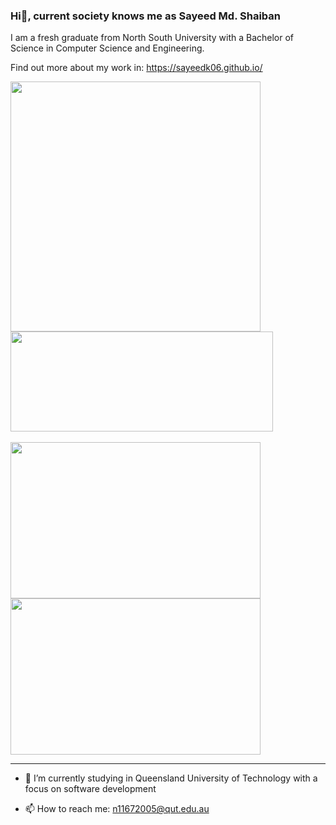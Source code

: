 ### Hi👋, current society knows me as Sayeed Md. Shaiban
<p>I am a fresh graduate from North South University with a Bachelor of Science in Computer Science and Engineering.<p>
<p>Find out more about my work in: <a href="https://sayeedk06.github.io/">https://sayeedk06.github.io/</a></p>


<a href="https://github.com/anuraghazra/github-readme-stats">
  <img align="center" src="https://github-readme-stats.vercel.app/api?username=sayeedk06&show_icons=true&theme=tokyonight" width="400px"/> 
  
  <img align="center" src="https://github-readme-stats.vercel.app/api/top-langs/?username=sayeedk06&theme=tokyonight&langs_count=6&layout=compact&count_private=true" height="160px" width="420px"/>
</a>

<br />
<br />
<div>
  <img align="center" src="https://media.giphy.com/media/CTX0ivSQbI78A/giphy.gif" height="250px" width="400px"/>
  <img align="center" src="https://media.giphy.com/media/UEGwYCVTBFa9tJEf66/giphy.gif" height="250px" width="400px"/>
</div>
<hr>


<!--
**sayeedk06/sayeedk06** is a ✨ _special_ ✨ repository because its `README.md` (this file) appears on your GitHub profile.

Here are some ideas to get you started:

<br />
<br />


- 🔭 I’m currently working on ...
-->
<!-- - 👯 I’m looking to collaborate on ... -->
- 🌱 I’m currently studying in Queensland University of Technology with a focus on software development
<!-- - 🤔 I’m looking for help with ... -->
<!-- - 💬 Ask me about ... -->
- 📫 How to reach me: <a href="mailto:n11672005@qut.edu.au">n11672005@qut.edu.au</a>

<!-- - 😄 Pronouns: ...
- ⚡ Fun fact: ... -->
